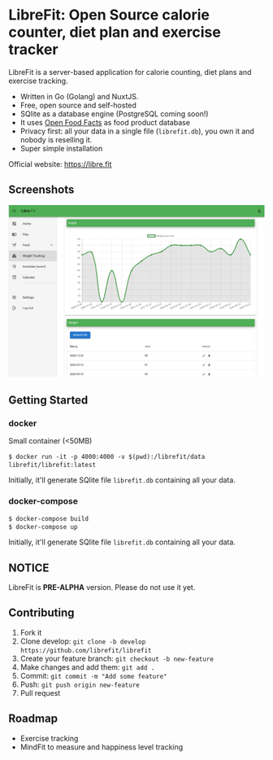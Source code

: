 # LibreFit: Open Source calorie counter, diet plan and exercise tracker

LibreFit is a server-based application for calorie counting, diet plans and exercise tracking.

 - Written in Go (Golang) and NuxtJS.
 - Free, open source and self-hosted
 - SQlite as a database engine (PostgreSQL coming soon!)
 - It uses [Open Food Facts](https://world.openfoodfacts.org/) as food product database
 - Privacy first: all your data in a single file (`librefit.db`), you own it and nobody is reselling it.
 - Super simple installation

Official website: https://libre.fit 

## Screenshots

![librefit screenshot](./screenshots/librefit-screenshot-01.png)

## Getting Started

### docker

Small container (<50MB) 

```
$ docker run -it -p 4000:4000 -v $(pwd):/librefit/data librefit/librefit:latest
```

Initially, it'll generate SQlite file `librefit.db` containing all your data.

### docker-compose

```
$ docker-compose build
$ docker-compose up
```

Initially, it'll generate SQlite file `librefit.db` containing all your data.

## NOTICE

LibreFit is **PRE-ALPHA** version. Please do not use it yet.

## Contributing

1. Fork it
2. Clone develop: `git clone -b develop https://github.com/librefit/librefit`
3. Create your feature branch: `git checkout -b new-feature`
4. Make changes and add them: `git add .`
5. Commit: `git commit -m "Add some feature"`
6. Push: `git push origin new-feature`
7. Pull request

## Roadmap

- Exercise tracking
- MindFit to measure and happiness level tracking
